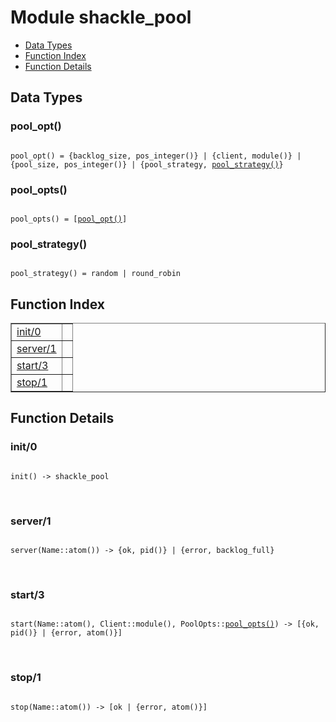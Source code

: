 

# Module shackle_pool #
* [Data Types](#types)
* [Function Index](#index)
* [Function Details](#functions)

<a name="types"></a>

## Data Types ##




### <a name="type-pool_opt">pool_opt()</a> ###


<pre><code>
pool_opt() = {backlog_size, pos_integer()} | {client, module()} | {pool_size, pos_integer()} | {pool_strategy, <a href="#type-pool_strategy">pool_strategy()</a>}
</code></pre>




### <a name="type-pool_opts">pool_opts()</a> ###


<pre><code>
pool_opts() = [<a href="#type-pool_opt">pool_opt()</a>]
</code></pre>




### <a name="type-pool_strategy">pool_strategy()</a> ###


<pre><code>
pool_strategy() = random | round_robin
</code></pre>

<a name="index"></a>

## Function Index ##


<table width="100%" border="1" cellspacing="0" cellpadding="2" summary="function index"><tr><td valign="top"><a href="#init-0">init/0</a></td><td></td></tr><tr><td valign="top"><a href="#server-1">server/1</a></td><td></td></tr><tr><td valign="top"><a href="#start-3">start/3</a></td><td></td></tr><tr><td valign="top"><a href="#stop-1">stop/1</a></td><td></td></tr></table>


<a name="functions"></a>

## Function Details ##

<a name="init-0"></a>

### init/0 ###

<pre><code>
init() -&gt; shackle_pool
</code></pre>
<br />

<a name="server-1"></a>

### server/1 ###

<pre><code>
server(Name::atom()) -&gt; {ok, pid()} | {error, backlog_full}
</code></pre>
<br />

<a name="start-3"></a>

### start/3 ###

<pre><code>
start(Name::atom(), Client::module(), PoolOpts::<a href="#type-pool_opts">pool_opts()</a>) -&gt; [{ok, pid()} | {error, atom()}]
</code></pre>
<br />

<a name="stop-1"></a>

### stop/1 ###

<pre><code>
stop(Name::atom()) -&gt; [ok | {error, atom()}]
</code></pre>
<br />

